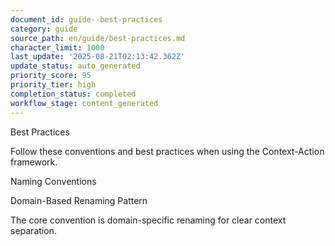 ```yaml
---
document_id: guide--best-practices
category: guide
source_path: en/guide/best-practices.md
character_limit: 1000
last_update: '2025-08-21T02:13:42.362Z'
update_status: auto_generated
priority_score: 95
priority_tier: high
completion_status: completed
workflow_stage: content_generated
---
```

Best Practices

Follow these conventions and best practices when using the Context-Action framework. <!-- Updated for sync-docs testing -->

Naming Conventions

Domain-Based Renaming Pattern

The core convention is domain-specific renaming for clear context separation.
